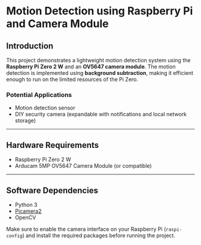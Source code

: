# Motion Detection using Raspberry Pi and Camera Module

## Introduction

This project demonstrates a lightweight motion detection system using the **Raspberry Pi Zero 2 W** and an **OV5647 camera module**. The motion detection is implemented using **background subtraction**, making it efficient enough to run on the limited resources of the Pi Zero.

### Potential Applications

- Motion detection sensor
- DIY security camera (expandable with notifications and local network storage)

---

## Hardware Requirements

- Raspberry Pi Zero 2 W
- Arducam 5MP OV5647 Camera Module (or compatible)

---

## Software Dependencies

- Python 3
- [Picamera2](https://github.com/raspberrypi/picamera2)
- OpenCV

Make sure to enable the camera interface on your Raspberry Pi (`raspi-config`) and install the required packages before running the project.

